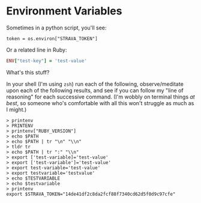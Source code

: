 # Environment Variables

Sometimes in a python script, you'll see:

```
token = os.environ["STRAVA_TOKEN"]
```
Or a related line in Ruby:

```ruby
ENV["test-key"] = 'test-value'
```

What's this stuff?

In your shell (I'm using `zsh`) run each of the following, observe/meditate upon each of the following results, and see if you can follow my "line of reasoning" for each successive command. (I'm wobbly on terminal things _at best_, so someone who's comfortable with all this won't struggle as much as I might.)

```
> printenv
> PRINTENV
> printenv["RUBY_VERSION"]
> echo $PATH
> echo $PATH | tr "\n" "\\n"
> tldr tr
> echo $PATH | tr ":" "\\n"
> export ['test-variable]='test-value'
> export ['test-variable']='test-value'
> export test-variable='test-value'
> export testvariable='testvalue'
> echo $TESTVARIABLE
> echo $testvariable
> printenv
export $STRAVA_TOKEN="14de41df2c8da2fcf88f7340cd62d5f0d9c97cfe"
```